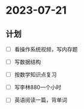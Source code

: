 # 2023-07-21

## 计划
- [ ] 看操作系统视频，写内存题
- [ ] 写数据结构
- [ ] 按数学知识点复习
- [ ] 写李林880一个小时
- [ ] 英语阅读一篇，背单词



